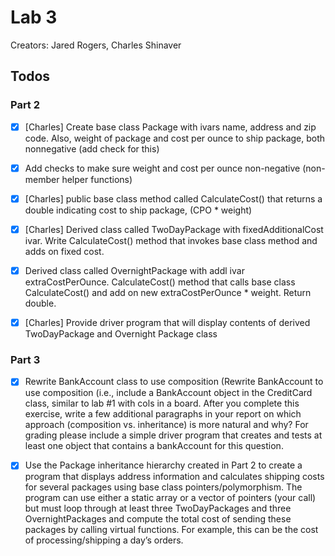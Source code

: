 # Lab 3
Creators: Jared Rogers, Charles Shinaver

## Todos
### Part 2
- [x] [Charles] Create base class Package with ivars name, address and zip code. Also, weight of package and cost per ounce to ship package, both nonnegative (add check for this)
- [x] Add checks to make sure weight and cost per ounce non-negative (non-member helper functions)
- [x] [Charles] public base class method called CalculateCost() that returns a double indicating cost to ship package, (CPO * weight)
- [x] [Charles] Derived class called TwoDayPackage with fixedAdditionalCost ivar. Write
    CalculateCost() method that invokes base class method and adds on fixed
    cost.
- [x] Derived class called OvernightPackage with addl ivar extraCostPerOunce. CalculateCost() method that calls base class CalculateCost() and add on new extraCostPerOunce * weight.
    Return double. 
- [x] [Charles] Provide driver program that will display contents of derived
    TwoDayPackage and Overnight Package class


### Part 3
- [x] Rewrite BankAccount class to use composition (Rewrite BankAccount to use
    composition (i.e., include a BankAccount
    object in the CreditCard class, similar to lab #1 with cols in a board.
    After you
    complete this exercise, write a few additional paragraphs in your report on
    which approach (composition vs. inheritance) is more natural and why? For
    grading please include a simple driver program that creates and tests at
    least one
    object that contains a bankAccount for this question.

- [x] Use the Package inheritance hierarchy created in Part 2 to create a
    program that
    displays address information and calculates shipping costs for several
    packages
    using base class pointers/polymorphism. The program can use either a static
    array or a vector of pointers (your call) but must loop through at least
    three
    TwoDayPackages and three OvernightPackages and compute the total cost of
    sending these packages by calling virtual functions. For example, this can
    be the
    cost of processing/shipping a day’s orders.




